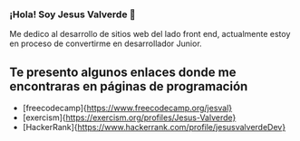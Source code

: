 ### ¡Hola! Soy Jesus Valverde 👋

Me dedico al desarrollo de sitios web del lado front end, actualmente estoy en proceso de convertirme en desarrollador Junior.

## Te presento algunos enlaces donde me encontraras en páginas de programación

- [freecodecamp]{https://www.freecodecamp.org/jesval}
- [exercism]{https://exercism.org/profiles/Jesus-Valverde}
- [HackerRank]{https://www.hackerrank.com/profile/jesusvalverdeDev}
